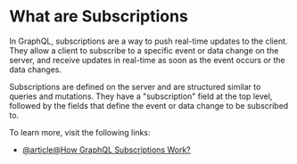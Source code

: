 # What are Subscriptions

In GraphQL, subscriptions are a way to push real-time updates to the client. They allow a client to subscribe to a specific event or data change on the server, and receive updates in real-time as soon as the event occurs or the data changes.

Subscriptions are defined on the server and are structured similar to queries and mutations. They have a "subscription" field at the top level, followed by the fields that define the event or data change to be subscribed to.

To learn more, visit the following links:

- [@article@How GraphQL Subscriptions Work?](https://the-guild.dev/blog/subscriptions-and-live-queries-real-time-with-graphql)
